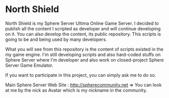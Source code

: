 # North Shield
North Shield is my Sphere Server Ultima Online Game Server. I decided to publish all the content I scripted as developer and will continue developing on it. You can also develop the content, its public repository. This scripts is going to be and being used by many developers.

What you will see from this repository is the content of scripts existed in the my game engine. 
I'm still developing scripts and also hard-coded stuffs on Sphere Server where I'm developer and also work on closed-project Sphere Server Game Emulator.

If you want to participate in this project, you can simply ask me to do so. 




Main Sphere Server Web Site : http://spherecommunity.net => You can look at me by the nick as Avatar which is my nickname in the community.

